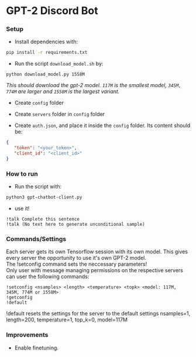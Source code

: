 # GPT-2 Discord Bot

### Setup

- Install dependencies with:

```bash
pip install -r requirements.txt
```

- Run the script `download_model.sh` by:
```
python download_model.py 1558M
```
_This should download the gpt-2 model. `117M` is the smallest model, `345M, 774M` are larger and `1558M` is the largest variant._

- Create `config` folder

- Create `servers` folder in `config` folder

- Create `auth.json`, and place it inside the `config` folder. Its content should be:

```json
{
   "token": "<your_token>",
   "client_id": "<client_id>"
}
```

### How to run

- Run the script with:

```bash
python3 gpt-chatbot-client.py
```

- use it!

```use
!talk Complete this sentence
!talk (No text here to generate unconditional sample)
```

### Commands/Settings
Each server gets its own Tensorflow session with its own model. This gives every server the opportunity to use it's own GPT-2 model.  
The !setconfig command sets the neccessary parameters!  
Only user with message managing permissions on the respective servers can user the following commands:
```conf_server
!setconfig <nsamples> <length> <temperature> <topk> <model: 117M, 345M, 774M or 1558M>
!getconfig
!default
```
!default resets the settings for the server to the default settings nsamples=1, length=200, temperature=1, top_k=0, model=117M

### Improvements

- Enable finetuning.
